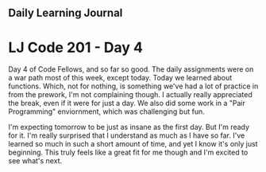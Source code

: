 ## Daily Learning Journal

# LJ Code 201 - Day 4

Day 4 of Code Fellows, and so far so good.  The daily assignments were on a war path most of this week, except today.  Today we learned about functions.  Which, not for nothing, is something we've had a lot of practice in from the prework, I'm not complaining though.  I actually really appreciated the break, even if it were for just a day.  We also did some work in a "Pair Programming" enviornment, which was challenging but fun.

I'm expecting tomorrow to be just as insane as the first day.  But I'm ready for it.  I'm really surprised that I understand as much as I have so far.  I've learned so much in such a short amount of time, and yet I know it's only just beginning.  This truly feels like a great fit for me though and I'm excited to see what's next.
